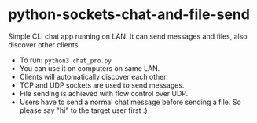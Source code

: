 # python-sockets-chat-and-file-send
Simple CLI chat app running on LAN. It can send messages and files, also discover other clients.


* To run: `python3 chat_pro.py`
* You can use it on computers on same LAN. 
* Clients will automatically discover each other.
* TCP and UDP sockets are used to send messages.
* File sending is achieved with flow control over UDP.
* Users have to send a normal chat message before sending a file. So please say "hi" to the target user first :)
